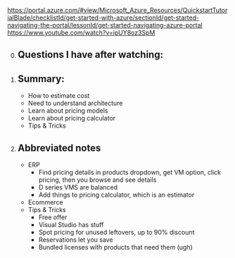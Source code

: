 https://portal.azure.com/#view/Microsoft_Azure_Resources/QuickstartTutorialBlade/checklistId/get-started-with-azure/sectionId/get-started-navigating-the-portal/lessonId/get-started-navigating-azure-portal
https://www.youtube.com/watch?v=ipUY8oz3SpM

0. ## Questions I have after watching:
1. ## Summary:
   - How to estimate cost
   - Need to understand architecture
   - Learn about pricing models
   - Learn about pricing calculator
   - Tips & Tricks
2. ## Abbreviated notes
   - ERP
     - Find pricing details in products dropdown, get VM option, click pricing, then you browse and see
       details
     - D series VMS are balanced
     - Add things to pricing calculator, which is an estimator
   - Ecommerce
   - Tips & Tricks
     - Free offer
     - Visual Studio has stuff
     - Spot pricing for unused leftovers, up to 90% discount
     - Reservations let you save
     - Bundled licenses with products that need them (ugh)
